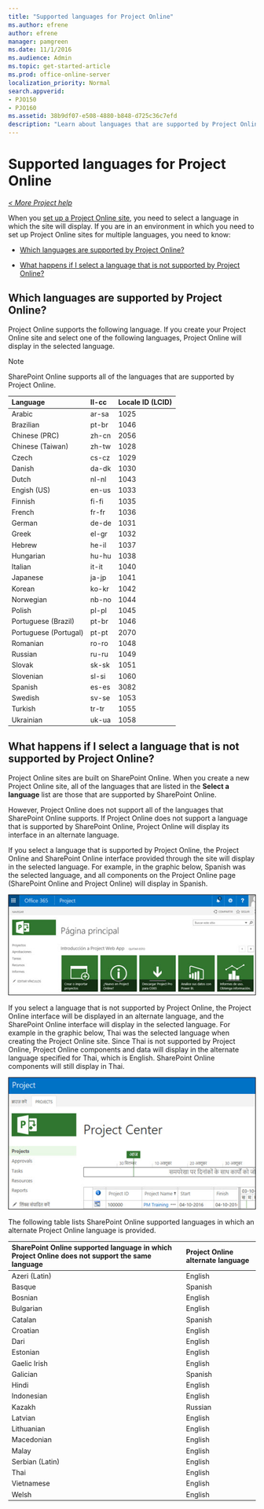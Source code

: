 ```yaml
---
title: "Supported languages for Project Online"
ms.author: efrene
author: efrene
manager: pamgreen
ms.date: 11/1/2016
ms.audience: Admin
ms.topic: get-started-article
ms.prod: office-online-server
localization_priority: Normal
search.appverid:
- PJO150
- PJO160
ms.assetid: 38b9df07-e508-4880-b848-d725c36c7efd
description: "Learn about languages that are supported by Project Online."
---
```


# Supported languages for Project Online

 *[\< More Project help](project-help.md)* 
  
When you [set up a Project Online site](set-up-another-project-online-site.md), you need to select a language in which the site will display. If you are in an environment in which you need to set up Project Online sites for multiple languages, you need to know:
  
- [Which languages are supported by Project Online?](supported-languages-for-project-online.md#lang)
    
- [What happens if I select a language that is not supported by Project Online?](supported-languages-for-project-online.md#happens)
    
## Which languages are supported by Project Online?
<a name="lang"> </a>

Project Online supports the following language. If you create your Project Online site and select one of the following languages, Project Online will display in the selected language.
  
> [!NOTE]
> SharePoint Online supports all of the languages that are supported by Project Online. 
  
|**Language**|**ll-cc**|**Locale ID (LCID)**|
|:-----|:-----|:-----|
|Arabic  <br/> |ar-sa  <br/> |1025  <br/> |
|Brazilian  <br/> |pt-br  <br/> |1046  <br/> |
|Chinese (PRC)  <br/> |zh-cn  <br/> |2056  <br/> |
|Chinese (Taiwan)  <br/> |zh-tw  <br/> |1028  <br/> |
|Czech  <br/> |cs-cz  <br/> |1029  <br/> |
|Danish  <br/> |da-dk  <br/> |1030  <br/> |
|Dutch  <br/> |nl-nl  <br/> |1043  <br/> |
|Engish (US)  <br/> |en-us  <br/> |1033  <br/> |
|Finnish  <br/> |fi-fi  <br/> |1035  <br/> |
|French  <br/> |fr-fr  <br/> |1036  <br/> |
|German  <br/> |de-de  <br/> |1031  <br/> |
|Greek  <br/> |el-gr  <br/> |1032  <br/> |
|Hebrew  <br/> |he-il  <br/> |1037  <br/> |
|Hungarian  <br/> |hu-hu  <br/> |1038  <br/> |
|Italian  <br/> |it-it  <br/> |1040  <br/> |
|Japanese  <br/> |ja-jp  <br/> |1041  <br/> |
|Korean  <br/> |ko-kr  <br/> |1042  <br/> |
|Norwegian  <br/> |nb-no  <br/> |1044  <br/> |
|Polish  <br/> |pl-pl  <br/> |1045  <br/> |
|Portuguese (Brazil)  <br/> |pt-br  <br/> |1046  <br/> |
|Portuguese (Portugal)  <br/> |pt-pt  <br/> |2070  <br/> |
|Romanian  <br/> |ro-ro  <br/> |1048  <br/> |
|Russian  <br/> |ru-ru  <br/> |1049  <br/> |
|Slovak  <br/> |sk-sk  <br/> |1051  <br/> |
|Slovenian  <br/> |sl-si  <br/> |1060  <br/> |
|Spanish  <br/> |es-es  <br/> |3082  <br/> |
|Swedish  <br/> |sv-se  <br/> |1053  <br/> |
|Turkish  <br/> |tr-tr  <br/> |1055  <br/> |
|Ukrainian  <br/> |uk-ua  <br/> |1058  <br/> |
   
## What happens if I select a language that is not supported by Project Online?
<a name="happens"> </a>

Project Online sites are built on SharePoint Online. When you create a new Project Online site, all of the languages that are listed in the **Select a language** list are those that are supported by SharePoint Online. 
  
However, Project Online does not support all of the languages that SharePoint Online supports. If Project Online does not support a language that is supported by SharePoint Online, Project Online will display its interface in an alternate language.
  
If you select a language that is supported by Project Online, the Project Online and SharePoint Online interface provided through the site will display in the selected language. For example, in the graphic below, Spanish was the selected language, and all components on the Project Online page (SharePoint Online and Project Online) will display in Spanish.
  
![Project Online in Spanish](media/7d09f8dc-f75d-4db7-a88d-d4304a43b34c.jpg)
  
If you select a language that is not supported by Project Online, the Project Online interface will be displayed in an alternate language, and the SharePoint Online interface will display in the selected language. For example in the graphic below, Thai was the selected language when creating the Project Online site. Since Thai is not supported by Project Online, Project Online components and data will display in the alternate language specified for Thai, which is English. SharePoint Online components will still display in Thai.
  
![Project Center with Bulgarian](media/6a4b2d3d-5140-4c02-811a-e2ac29436130.jpg)
  
The following table lists SharePoint Online supported languages in which an alternate Project Online language is provided. 
  
|**SharePoint Online supported language in which Project Online does not support the same language**|**Project Online alternate language**|
|:-----|:-----|
|Azeri (Latin)  <br/> |English  <br/> |
|Basque  <br/> |Spanish  <br/> |
|Bosnian  <br/> |English  <br/> |
|Bulgarian  <br/> |English  <br/> |
|Catalan  <br/> |Spanish  <br/> |
|Croatian  <br/> |English  <br/> |
|Dari  <br/> |English  <br/> |
|Estonian  <br/> |English  <br/> |
|Gaelic Irish  <br/> |English  <br/> |
|Galician  <br/> |Spanish  <br/> |
|Hindi  <br/> |English  <br/> |
|Indonesian  <br/> |English  <br/> |
|Kazakh  <br/> |Russian  <br/> |
|Latvian  <br/> |English  <br/> |
|Lithuanian  <br/> |English  <br/> |
|Macedonian  <br/> |English  <br/> |
|Malay  <br/> |English  <br/> |
|Serbian (Latin)  <br/> |English  <br/> |
|Thai  <br/> |English  <br/> |
|Vietnamese  <br/> |English  <br/> |
|Welsh  <br/> |English  <br/> |
   

